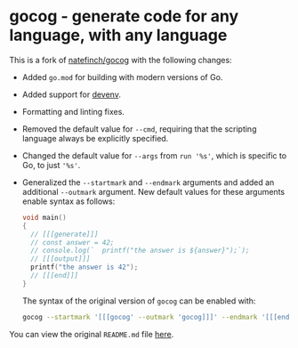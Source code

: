 # gocog - generate code for any language, with any language

This is a fork of [natefinch/gocog](https://github.com/natefinch/gocog) with the following changes:

* Added `go.mod` for building with modern versions of Go.

* Added support for [devenv](https://devenv.sh).

* Formatting and linting fixes.

* Removed the default value for `--cmd`, requiring that the scripting language always be
  explicitly specified.

* Changed the default value for `--args` from `run '%s'`, which is specific to Go, to just `'%s'`.

* Generalized the `--startmark` and `--endmark` arguments and added an additional `--outmark` argument.
  New default values for these arguments enable syntax as follows:
  ```c
  void main()
  {
    // [[[generate]]]
    // const answer = 42;
    // console.log(`  printf("the answer is ${answer}");`);
    // [[[output]]]
    printf("the answer is 42");
    // [[[end]]]
  }
  ```
  The syntax of the original version of `gocog` can be enabled with:
  ```sh
  gocog --startmark '[[[gocog' --outmark 'gocog]]]' --endmark '[[[end]]]'
  ```

You can view the original `README.md` file [here](../README.md).